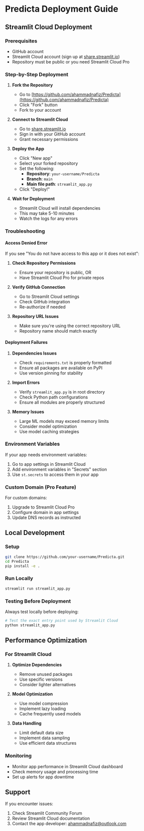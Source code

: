 # Predicta Deployment Guide

## Streamlit Cloud Deployment

### Prerequisites
- GitHub account
- Streamlit Cloud account (sign up at [share.streamlit.io](https://share.streamlit.io))
- Repository must be public or you need Streamlit Cloud Pro

### Step-by-Step Deployment

1. **Fork the Repository**
   - Go to [https://github.com/ahammadnafiz/Predicta](https://github.com/ahammadnafiz/Predicta)
   - Click "Fork" button
   - Fork to your account

2. **Connect to Streamlit Cloud**
   - Go to [share.streamlit.io](https://share.streamlit.io)
   - Sign in with your GitHub account
   - Grant necessary permissions

3. **Deploy the App**
   - Click "New app"
   - Select your forked repository
   - Set the following:
     - **Repository**: `your-username/Predicta`
     - **Branch**: `main`
     - **Main file path**: `streamlit_app.py`
   - Click "Deploy!"

4. **Wait for Deployment**
   - Streamlit Cloud will install dependencies
   - This may take 5-10 minutes
   - Watch the logs for any errors

### Troubleshooting

#### Access Denied Error
If you see "You do not have access to this app or it does not exist":

1. **Check Repository Permissions**
   - Ensure your repository is public, OR
   - Have Streamlit Cloud Pro for private repos

2. **Verify GitHub Connection**
   - Go to Streamlit Cloud settings
   - Check GitHub integration
   - Re-authorize if needed

3. **Repository URL Issues**
   - Make sure you're using the correct repository URL
   - Repository name should match exactly

#### Deployment Failures

1. **Dependencies Issues**
   - Check `requirements.txt` is properly formatted
   - Ensure all packages are available on PyPI
   - Use version pinning for stability

2. **Import Errors**
   - Verify `streamlit_app.py` is in root directory
   - Check Python path configurations
   - Ensure all modules are properly structured

3. **Memory Issues**
   - Large ML models may exceed memory limits
   - Consider model optimization
   - Use model caching strategies

### Environment Variables
If your app needs environment variables:
1. Go to app settings in Streamlit Cloud
2. Add environment variables in "Secrets" section
3. Use `st.secrets` to access them in your app

### Custom Domain (Pro Feature)
For custom domains:
1. Upgrade to Streamlit Cloud Pro
2. Configure domain in app settings
3. Update DNS records as instructed

## Local Development

### Setup
```bash
git clone https://github.com/your-username/Predicta.git
cd Predicta
pip install -e .
```

### Run Locally
```bash
streamlit run streamlit_app.py
```

### Testing Before Deployment
Always test locally before deploying:
```bash
# Test the exact entry point used by Streamlit Cloud
python streamlit_app.py
```

## Performance Optimization

### For Streamlit Cloud
1. **Optimize Dependencies**
   - Remove unused packages
   - Use specific versions
   - Consider lighter alternatives

2. **Model Optimization**
   - Use model compression
   - Implement lazy loading
   - Cache frequently used models

3. **Data Handling**
   - Limit default data size
   - Implement data sampling
   - Use efficient data structures

### Monitoring
- Monitor app performance in Streamlit Cloud dashboard
- Check memory usage and processing time
- Set up alerts for app downtime

## Support

If you encounter issues:
1. Check Streamlit Community Forum
2. Review Streamlit Cloud documentation
3. Contact the app developer: ahammadnafiz@outlook.com
